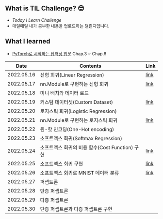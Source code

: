 ## What is TIL Challenge? :sunglasses:
* _Today I Learn Challenge_  
* 매일매일 내가 공부한 내용을 업로드하는 챌린지입니다. 

## What I learned
* [PyTorch로 시작하는 딥러닝 입문](https://wikidocs.net/52846) Chap.3 ~ Chap.6

|Date|Contents|Link|
|------|---|---|
|2022.05.16|선형 회귀(Linear Regression)|[link](https://github.com/YeoJins/TILChallenge/blob/main/20220516.ipynb)|
|2022.05.17|nn.Module로 구현하는 선형 회귀|[link](https://github.com/YeoJins/TILChallenge/blob/main/20220517.ipynb)|
|2022.05.18|미니 배치와 데이터 로드||
|2022.05.19|커스텀 데이터셋(Custom Dataset)|[link](https://github.com/YeoJins/TILChallenge/blob/main/20220519.ipynb)|
|2022.05.20|로지스틱 회귀(Logistic Regression)||
|2022.05.21|nn.Module로 구현하는 로지스틱 회귀|[link](https://github.com/YeoJins/TILChallenge/blob/main/20220521.ipynb)|
|2022.05.22|원-핫 인코딩(One-Hot encoding)||
|2022.05.23|소프트맥스 회귀(Softmax Regression)||
|2022.05.24|소프트맥스 회귀의 비용 함수(Cost Function) 구현|[link](https://github.com/YeoJins/TILChallenge/blob/main/20220527.ipynb)|
|2022.05.25|소프트맥스 회귀 구현|[link](https://github.com/YeoJins/TILChallenge/blob/main/20220528.ipynb)|
|2022.05.26|소프트맥스 회귀로 MNIST 데이터 분류|[link](https://github.com/YeoJins/TILChallenge/blob/main/20220531.ipynb)|
|2022.05.27| 퍼셉트론||
|2022.05.28|단층 퍼셉트론||
|2022.05.29|다층 퍼셉트론||
|2022.05.30|단층 퍼셉트론과 다층 퍼셉트론 구현||









